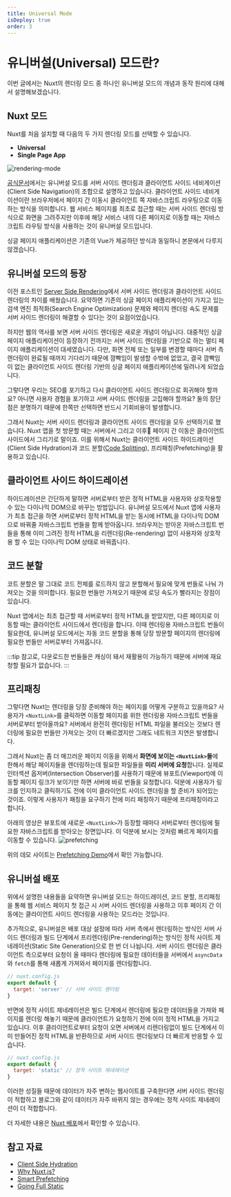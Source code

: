```yaml
---
title: Universal Mode
isDeploy: true
order: 3
---
```


# 유니버설(Universal) 모드란?
이번 글에서는 Nuxt의 렌더링 모드 중 하나인 유니버설 모드의 개념과 동작 원리에 대해서 설명해보겠습니다.

## Nuxt 모드

Nuxt를 처음 설치할 때 다음의 두 가지 렌더링 모드를 선택할 수 있습니다. 
  * **Universal**
  * **Single Page App**
  
![rendering-mode](./images/rendering-mode.png)

[공식문서](https://nuxtjs.org/docs/2.x/configuration-glossary/configuration-mode)에서는 유니버설 모드를 서버 사이드 렌더링과 클라이언트 사이드 네비게이션(Client Side Navigation)의 조합으로 설명하고 있습니다. 클라이언트 사이드 네비게이션이란 브라우저에서 페이지 간 이동시 클라이언트 쪽 자바스크립트 라우팅으로 이동하는 방식을 의미합니다. 웹 서비스 페이지를 최초로 접근할 때는 서버 사이드 렌더링 방식으로 화면을 그려주지만 이후에 해당 서비스 내의 다른 페이지로 이동할 때는 자바스크립트 라우팅 방식을 사용하는 것이 유니버설 모드입니다. 

싱글 페이지 애플리케이션은 기존의 Vue가 제공하던 방식과 동일하니 본문에서 다루지 않겠습니다.


## 유니버설 모드의 등장

이전 포스트인 [Server Side Rendering](/nuxt/ssr.html)에서 서버 사이드 렌더링과 클라이언트 사이드 렌더링의 차이를 배웠습니다. 요약하면 기존의 싱글 페이지 애플리케이션이 가지고 있는 검색 엔진 최적화(Search Engine Optimization) 문제와 페이지 렌더링 속도 문제를 서버 사이드 렌더링이 해결할 수 있다는 것이 요점이었습니다. 

하지만 웹의 역사를 보면 서버 사이드 렌더링은 새로운 개념이 아닙니다. 대중적인 싱글 페이지 애플리케이션이 등장하기 전까지는 서버 사이드 렌더링을 기반으로 하는 멀티 페이지 애플리케이션이 대세였습니다. 다만, 화면 전체 또는 일부를 변경할 때마다 서버 측 렌더링이 완료될 때까지 기다리기 때문에 깜빡임이 발생할 수밖에 없었고, 결국 깜빡임이 없는 클라이언트 사이드 렌더링 기반의 싱글 페이지 애플리케이션에 밀려나게 되었습니다.

그렇다면 우리는 SEO를 포기하고 다시 클라이언트 사이드 렌더링으로 회귀해야 할까요? 아니면 사용자 경험을 포기하고 서버 사이드 렌더링을 고집해야 할까요? 둘의 장단점은 분명하기 때문에 한쪽만 선택하면 반드시 기회비용이 발생합니다. 

그래서 Nuxt는 서버 사이드 렌더링과 클라이언트 사이드 렌더링을 모두 선택하기로 했습니다. Nuxt 앱을 첫 방문할 때는 서버에서 그리고 이후 페이지 간 이동은 클라이언트 사이드에서 그리기로 말이죠. 이를 위해서 Nuxt는 클라이언트 사이드 하이드레이션(Client Side Hydration)과 코드 분할([Code Splitting](/advanced/code-splitting.html)), 프리패칭(Prefetching)을 활용하고 있습니다.

## 클라이언트 사이드 하이드레이션

하이드레이션은 간단하게 말하면 서버로부터 받은 정적 HTML을 사용자와 상호작용할 수 있는 다이나믹 DOM으로 바꾸는 방법입니다. 유니버설 모드에서 Nuxt 앱에 사용자가 최초 접근을 하면 서버로부터 정적 HTML을 받는 동시에 HTML을 다이나믹 DOM으로 바꿔줄 자바스크립트 번들을 함께 받아옵니다. 브라우저는 받아온 자바스크립트 번들을 통해 이미 그려진 정적 HTML을 리렌더링(Re-rendering) 없이 사용자와 상호작용 할 수 있는 다이나믹 DOM 상태로 바꿔줍니다.

## 코드 분할

코트 분할은 말 그대로 코드 전체를 로드하지 않고 분할해서 필요에 맞게 번들로 나눠 가져오는 것을 의미합니다. 필요한 번들만 가져오기 때문에 로딩 속도가 빨라지는 장점이 있습니다. 

Nuxt 앱에서는 최초 접근할 때 서버로부터 정적 HTML을 받았지만, 다른 페이지로 이동할 때는 클라이언트 사이드에서 렌더링을 합니다. 이때 렌더링용 자바스크립트 번들이 필요한데, 유니버설 모드에서는 자동 코드 분할을 통해 당장 방문할 페이지의 렌더링에 필요한 번들만 서버로부터 가져옵니다.

:::tip
참고로, 다운로드한 번들들은 캐싱이 돼서 재활용이 가능하기 때문에 서버에 재요청할 필요가 없습니다.
:::

## 프리패칭

그렇다면 Nuxt는 렌더링을 당장 준비해야 하는 페이지를 어떻게 구분하고 있을까요? 사용자가 `<NuxtLink>`를 클릭하면 이동할 페이지를 위한 렌더링용 자바스크립트 번들을 서버로부터 받아올까요? 서버에서 완전히 렌더링된 HTML 파일을 불러오는 것보다 렌더링에 필요한 번들만 가져오는 것이 더 빠르겠지만 그래도 네트워크 지연은 발생합니다.  

그래서 Nuxt는 좀 더 매끄러운 페이지 이동을 위해서 **화면에 보이는 `<NuxtLink>`들**에 한해서 해당 페이지들을 렌더링하는데 필요한 파일들을 **미리 서버에 요청**합니다. 실제로 인터섹션 옵저버(Intersection Observer)를 사용하기 때문에 뷰포트(Viewport)에 이동할 페이지 링크가 보이기만 하면 서버에 바로 번들을 요청합니다. 덕분에 사용자가 링크를 인지하고 클릭하기도 전에 이미 클라이언트 사이드 렌더링을 할 준비가 되어있는 것이죠. 이렇게 사용자가 패칭을 요구하기 전에 미리 패칭하기 때문에 프리패칭이라고 합니다.

아래의 영상은 뷰포트에 새로운 `<NuxtLink>`가 등장할 때마다 서버로부터 렌더링에 필요한 자바스크립트를 받아오는 장면입니다. 이 덕분에 보시는 것처럼 빠르게 페이지를 이동할 수 있습니다.
![prefetching](./images/prefetching.gif)

위의 데모 사이트는 [Prefetching Demo](https://nuxt-prefetch.surge.sh)에서 확인 가능합니다.

## 유니버설 배포

위에서 설명한 내용들을 요약하면 유니버설 모드는 하이드레이션, 코드 분할, 프리패칭을 통해 웹 서비스 페이지 첫 접근 시 서버 사이드 렌더링을 사용하고 이후 페이지 간 이동에는 클라이언트 사이드 렌더링을 사용하는 모드라는 것입니다.

추가적으로, 유니버설은 배포 대상 설정에 따라 서버 측에서 렌더링하는 방식인 서버 사이드 렌더링과 빌드 단계에서 프리렌더링(Pre-rendering)하는 방식인 정적 사이트 제네레이션(Static Site Generation)으로 한 번 더 나뉩니다. 서버 사이드 렌더링은 클라이언트 측으로부터 요청이 올 때마다 렌더링에 필요한 데이터들을 서버에서 `asyncData` 와 `fetch`를 통해 새롭게 가져와서 페이지를 렌더링합니다.  

```js
// nuxt.config.js
export default {
  target: 'server' // 서버 사이드 렌더링
}
```
반면에 정적 사이트 제네레이션은 빌드 단계에서 렌더링에 필요한 데이터들을 가져와 페이지를 렌더링 해놓기 때문에 클라이언트가 요청하기 전에 이미 정적 HTML을 가지고 있습니다. 이후 클라이언트로부터 요청이 오면 서버에서 리렌더링없이 빌드 단계에서 이미 만들어진 정적 HTML을 반환하므로 서버 사이드 렌더링보다 더 빠르게 반응할 수 있습니다.

```js
// nuxt.config.js
export default {
  target: 'static' // 정적 사이트 제네레이션
}
```

이러한 성질들 때문에 데이터가 자주 변하는 웹사이트를 구축한다면 서버 사이드 렌더링이 적합하고 블로그와 같이 데이터가 자주 바뀌지 않는 경우에는 정적 사이트 제네레이션이 더 적합합니다.

더 자세한 내용은 [Nuxt 배포](/nuxt/deployment.html)에서 확인할 수 있습니다.

## 참고 자료
- [Client Side Hydration](https://ssr.vuejs.org/guide/hydration.html)
- [Why Nuxt.js?](https://blog.logrocket.com/server-side-rendering-with-vue-and-nuxt-js-64a6d99f5a82/)
- [Smart Prefetching](https://nuxtjs.org/docs/2.x/features/nuxt-components#prefetchlinks) 
- [Going Full Static](https://nuxtjs.org/blog/going-full-static#smarter-nuxt-generate)
